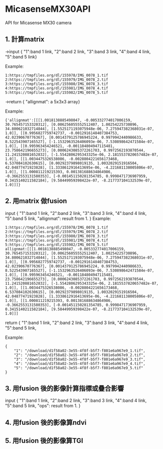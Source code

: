 # MicasenseMX30API
API for Micasense MX30 camera

## 1. 計算matrix

->input  {  "1":band 1 link,
            "2":band 2 link,
            "3":band 3 link,
            "4":band 4 link,
            "5":band 5 link}

Example:
```
1:https://tmpfiles.org/dl/155978/IMG_0078_1.tif
2:https://tmpfiles.org/dl/155979/IMG_0078_2.tif
3:https://tmpfiles.org/dl/155980/IMG_0078_3.tif
4:https://tmpfiles.org/dl/155981/IMG_0078_4.tif
5:https://tmpfiles.org/dl/155982/IMG_0078_5.tif
```
->return {  "allignmat": a 5x3x3 array}

Example:
```
{'allignmat':[[[1.0018138885498047, -0.005332774017006159, 30.765457153320312], [0.006256055552512407, 1.00254225730896, 34.800621032714844], [1.5525171193075948e-06, 7.275947382368031e-07, 1.0]], [[0.9956827759742737, -0.0012916148407384753, 42.02390670776367], [0.0014379125786945224, 0.9979942440986633, 8.522543907165527], [-1.1532963526406093e-06, 7.530898642471584e-07, 1.0]], [[0.995963454246521, -0.001184804947115481, 23.758642196655273], [0.0006243085372261703, 0.9972562193870544, 11.241520881652832], [-1.5542806295343325e-06, 2.1815537820657482e-07, 1.0]], [[1.0034475326538086, -0.0028804221656173468, 6.537084102630615], [0.00292379898019135, 1.0032029151916504, 42.04877471923828], [1.3338612916413695e-06, -4.221681138005806e-07, 1.0]], [[1.000811219215393, 0.001381688634864986, -0.3662553131580353], [-0.001451150281354785, 0.9998471736907959, 0.3415140211582184], [9.58449959398422e-07, -8.217737104132539e-07, 1.0]]]}
```
## 2. 用matrix 做fusion

input  {  "1":band 1 link,
            "2":band 2 link,
            "3":band 3 link,
            "4":band 4 link,
            "5":band 5 link,
            "allignmat": result from 1. }
Example:
```
1:https://tmpfiles.org/dl/155978/IMG_0078_1.tif
2:https://tmpfiles.org/dl/155979/IMG_0078_2.tif
3:https://tmpfiles.org/dl/155980/IMG_0078_3.tif
4:https://tmpfiles.org/dl/155981/IMG_0078_4.tif
5:https://tmpfiles.org/dl/155982/IMG_0078_5.tif
allignmat:[[[1.0018138885498047, -0.005332774017006159, 30.765457153320312], [0.006256055552512407, 1.00254225730896, 34.800621032714844], [1.5525171193075948e-06, 7.275947382368031e-07, 1.0]], [[0.9956827759742737, -0.0012916148407384753, 42.02390670776367], [0.0014379125786945224, 0.9979942440986633, 8.522543907165527], [-1.1532963526406093e-06, 7.530898642471584e-07, 1.0]], [[0.995963454246521, -0.001184804947115481, 23.758642196655273], [0.0006243085372261703, 0.9972562193870544, 11.241520881652832], [-1.5542806295343325e-06, 2.1815537820657482e-07, 1.0]], [[1.0034475326538086, -0.0028804221656173468, 6.537084102630615], [0.00292379898019135, 1.0032029151916504, 42.04877471923828], [1.3338612916413695e-06, -4.221681138005806e-07, 1.0]], [[1.000811219215393, 0.001381688634864986, -0.3662553131580353], [-0.001451150281354785, 0.9998471736907959, 0.3415140211582184], [9.58449959398422e-07, -8.217737104132539e-07, 1.0]]]
```

return {  "1":band 1 link,
            "2":band 2 link,
            "3":band 3 link,
            "4":band 4 link,
            "5":band 5 link,

Example:
```
{
    "1": "/download/d1f58a02-3e55-4f8f-b5f7-f801e6a967e9_1.tif",
    "2": "/download/d1f58a02-3e55-4f8f-b5f7-f801e6a967e9_2.tif",
    "3": "/download/d1f58a02-3e55-4f8f-b5f7-f801e6a967e9_3.tif",
    "4": "/download/d1f58a02-3e55-4f8f-b5f7-f801e6a967e9_4.tif",
    "5": "/download/d1f58a02-3e55-4f8f-b5f7-f801e6a967e9_5.tif"
}
```

## 3. 用fusion 後的影像計算指標或疊合影響


input  {   "1":band 1 link,
            "2":band 2 link,
            "3":band 3 link,
            "4":band 4 link,
            "5":band 5 link,
            "ops": result from 1. }



## 4. 用fusion 後的影像算ndvi

## 5. 用fusion 後的影像算TGI

